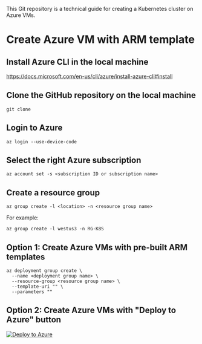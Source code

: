 This Git repository is a technical guide for creating a Kubernetes cluster on Azure VMs.

# Create Azure VM with ARM template <br/>

## Install Azure CLI in the local machine
https://docs.microsoft.com/en-us/cli/azure/install-azure-cli#install

## Clone the GitHub repository on the local machine
```
git clone 
```

## Login to Azure
```
az login --use-device-code
```

## Select the right Azure subscription
```
az account set -s <subscription ID or subscription name>
```

## Create a resource group
```
az group create -l <location> -n <resource group name>
```
For example:
```
az group create -l westus3 -n RG-K8S
```

## Option 1: Create Azure VMs with pre-built ARM templates
```
az deployment group create \
  --name <deployment group name> \
  --resource-group <resource group name> \
  --template-uri "" \
  --parameters ""
```

## Option 2: Create Azure VMs with "Deploy to Azure" button
[![Deploy to Azure](https://aka.ms/deploytoazurebutton)](https://portal.azure.com/#create/Microsoft.Template/uri/https%3A%2F%2Fraw.githubusercontent.com%2Fmsftjonw%2FCreateK8SFromScratch%2Fmain%2Ftemplate-k8s.json)
